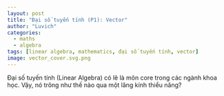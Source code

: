 ```yaml
---
layout: post
title: "Đại số tuyến tính (P1): Vector"
author: "Luvich"
categories: 
  - maths
  - algebra
tags: [linear algebra, mathematics, đại số tuyến tính, vector]
image: vector_cover.svg.png
---
```


Đại số tuyến tính (Linear Algebra) có lẽ là môn core trong các ngành khoa học. Vậy, nó trông như thế nào qua một lăng kính thiểu năng?


